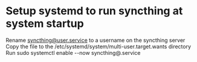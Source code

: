 # Setup systemd to run syncthing at system startup

Rename syncthing@user.service to a username on the syncthing server
Copy the file to the /etc/systemd/system/multi-user.target.wants directory
Run sudo systemctl enable --now syncthing@<user>.service
